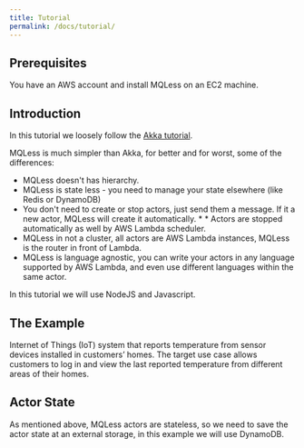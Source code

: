 ```yaml
---
title: Tutorial
permalink: /docs/tutorial/
---
```


## Prerequisites
You have an AWS account and install MQLess on an EC2 machine.

## Introduction
In this tutorial we loosely follow the [Akka tutorial](https://doc.akka.io/docs/akka/current/guide/tutorial.html).

MQLess is much simpler than Akka, for better and for worst, some of the differences:
* MQLess doesn't has hierarchy.
* MQLess is state less - you need to manage your state elsewhere (like Redis or DynamoDB)
* You don't need to create or stop actors, just send them a message. If it a new actor, MQLess will create it automatically. * * Actors are stopped automatically as well by AWS Lambda scheduler.
* MQLess in not a cluster, all actors are AWS Lambda instances,  MQLess is the router in front of Lambda.
* MQLess is language agnostic, you can write your actors in any language supported by AWS Lambda, and even use different languages within the same actor.

In this tutorial we will use NodeJS and Javascript.

## The Example
Internet of Things (IoT) system that reports temperature from sensor devices installed in customers’ homes. The target use case allows customers to log in and view the last reported temperature from different areas of their homes.

## Actor State
As mentioned above, MQLess actors are stateless, so we need to save the actor state at an external storage, in this example we will use DynamoDB.




